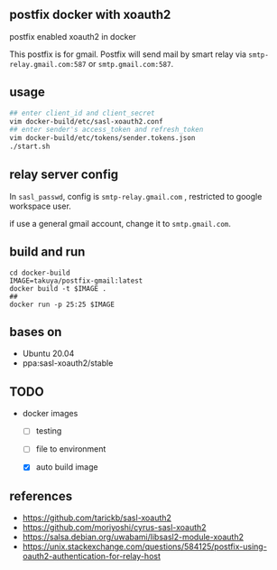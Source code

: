 ## postfix docker with xoauth2

postfix enabled xoauth2 in docker

This postfix is for gmail.
Postfix will send mail by smart relay via `smtp-relay.gmail.com:587` or `smtp.gmail.com:587`.
## usage 

```sh
## enter client_id and client_secret
vim docker-build/etc/sasl-xoauth2.conf
## enter sender's access_token and refresh_token
vim docker-build/etc/tokens/sender.tokens.json
./start.sh
```

## relay server config 

In `sasl_passwd`, config is `smtp-relay.gmail.com` , restricted to google workspace user.

if use a general gmail account, change  it to `smtp.gmail.com`.



## build and run 
```shell
cd docker-build
IMAGE=takuya/postfix-gmail:latest
docker build -t $IMAGE .
##
docker run -p 25:25 $IMAGE 

```

## bases on 

- Ubuntu 20.04
- ppa:sasl-xoauth2/stable

## TODO

- docker images 
  - [ ] testing
  - [ ] file to environment
  - [x] auto build image


## references 

- https://github.com/tarickb/sasl-xoauth2
- https://github.com/moriyoshi/cyrus-sasl-xoauth2
- https://salsa.debian.org/uwabami/libsasl2-module-xoauth2
- https://unix.stackexchange.com/questions/584125/postfix-using-oauth2-authentication-for-relay-host
